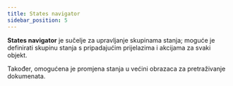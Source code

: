 ```yaml
---
title: States navigator
sidebar_position: 5
---
```


**States navigator** je sučelje za upravljanje skupinama stanja; moguće je definirati skupinu stanja s pripadajućim prijelazima i akcijama za svaki objekt. 

Također, omogućena je promjena stanja u većini obrazaca za pretraživanje dokumenata. 